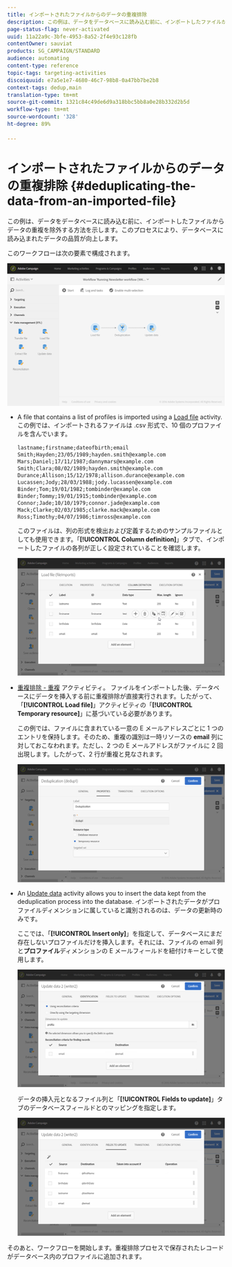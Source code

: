 ```yaml
---
title: インポートされたファイルからのデータの重複排除
description: この例は、データをデータベースに読み込む前に、インポートしたファイルからデータの重複を除外する方法を示します。
page-status-flag: never-activated
uuid: 11a22a9c-3bfe-4953-8a52-2f4e93c128fb
contentOwner: sauviat
products: SG_CAMPAIGN/STANDARD
audience: automating
content-type: reference
topic-tags: targeting-activities
discoiquuid: e7a5e1e7-4680-46c7-98b8-0a47bb7be2b8
context-tags: dedup,main
translation-type: tm+mt
source-git-commit: 1321c84c49de6d9a318bbc5bb8a0e28b332d2b5d
workflow-type: tm+mt
source-wordcount: '328'
ht-degree: 89%

---
```



# インポートされたファイルからのデータの重複排除 {#deduplicating-the-data-from-an-imported-file}

この例は、データをデータベースに読み込む前に、インポートしたファイルからデータの重複を除外する方法を示します。このプロセスにより、データベースに読み込まれたデータの品質が向上します。

このワークフローは次の要素で構成されます。

![](assets/deduplication_example2_workflow.png)

* A file that contains a list of profiles is imported using a [Load file](../../automating/using/load-file.md) activity. この例では、インポートされるファイルは .csv 形式で、10 個のプロファイルを含んでいます。

   ```
   lastname;firstname;dateofbirth;email
   Smith;Hayden;23/05/1989;hayden.smith@example.com
   Mars;Daniel;17/11/1987;dannymars@example.com
   Smith;Clara;08/02/1989;hayden.smith@example.com
   Durance;Allison;15/12/1978;allison.durance@example.com
   Lucassen;Jody;28/03/1988;jody.lucassen@example.com
   Binder;Tom;19/01/1982;tombinder@example.com
   Binder;Tommy;19/01/1915;tombinder@example.com
   Connor;Jade;10/10/1979;connor.jade@example.com
   Mack;Clarke;02/03/1985;clarke.mack@example.com
   Ross;Timothy;04/07/1986;timross@example.com
   ```

   このファイルは、列の形式を検出および定義するためのサンプルファイルとしても使用できます。「**[!UICONTROL Column definition]**」タブで、インポートしたファイルの各列が正しく設定されていることを確認します。

   ![](assets/deduplication_example2_fileloading.png)

* [重複排除 - 重複](../../automating/using/deduplication.md) アクティビティ。 ファイルをインポートした後、データベースにデータを挿入する前に重複排除が直接実行されます。したがって、「**[!UICONTROL Load file]**」アクティビティの「**[!UICONTROL Temporary resource]**」に基づいている必要があります。

   この例では、ファイルに含まれている一意の E メールアドレスごとに 1 つのエントリを保持します。そのため、重複の識別は一時リソースの **email** 列に対しておこなわれます。ただし、2 つの E メールアドレスがファイルに 2 回出現します。したがって、2 行が重複と見なされます。

   ![](assets/deduplication_example2_dedup.png)

* An [Update data](../../automating/using/update-data.md) activity allows you to insert the data kept from the deduplication process into the database. インポートされたデータがプロファイルディメンションに属していると識別されるのは、データの更新時のみです。

   ここでは、「**[!UICONTROL Insert only]**」を指定して、データベースにまだ存在しないプロファイルだけを挿入します。それには、ファイルの email 列と&#x200B;**プロファイル**&#x200B;ディメンションの E メールフィールドを紐付けキーとして使用します。

   ![](assets/deduplication_example2_writer1.png)

   データの挿入元となるファイル列と「**[!UICONTROL Fields to update]**」タブのデータベースフィールドとのマッピングを指定します。

   ![](assets/deduplication_example2_writer2.png)

そのあと、ワークフローを開始します。重複排除プロセスで保存されたレコードがデータベース内のプロファイルに追加されます。
